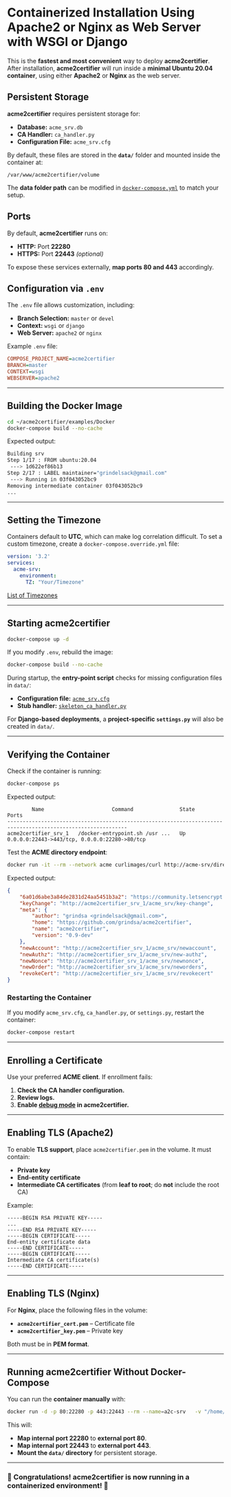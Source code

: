 <!-- markdownlint-disable MD013 -->
<!-- wiki-title Containerized Installation Using Apache2 or Nginx as Web Server with WSGI or Django -->
# Containerized Installation Using Apache2 or Nginx as Web Server with WSGI or Django

This is the **fastest and most convenient** way to deploy **acme2certifier**. After installation, **acme2certifier** will run inside a **minimal Ubuntu 20.04 container**, using either **Apache2** or **Nginx** as the web server.

## Persistent Storage

**acme2certifier** requires persistent storage for:

- **Database:** `acme_srv.db`
- **CA Handler:** `ca_handler.py`
- **Configuration File:** `acme_srv.cfg`

By default, these files are stored in the **`data/`** folder and mounted inside the container at:

```plaintext
/var/www/acme2certifier/volume
```

The **data folder path** can be modified in [`docker-compose.yml`](https://github.com/grindsa/acme2certifier/blob/master/examples/Docker/docker-compose.yml) to match your setup.

## Ports

By default, **acme2certifier** runs on:

- **HTTP:** Port **22280**  
- **HTTPS:** Port **22443** *(optional)*

To expose these services externally, **map ports 80 and 443** accordingly.

## Configuration via `.env`

The `.env` file allows customization, including:

- **Branch Selection:** `master` or `devel`
- **Context:** `wsgi` or `django`
- **Web Server:** `apache2` or `nginx`

Example `.env` file:

```ini
COMPOSE_PROJECT_NAME=acme2certifier
BRANCH=master
CONTEXT=wsgi
WEBSERVER=apache2
```

---

## Building the Docker Image

```bash
cd ~/acme2certifier/examples/Docker
docker-compose build --no-cache
```

Expected output:

```bash
Building srv
Step 1/17 : FROM ubuntu:20.04
 ---> 1d622ef86b13
Step 2/17 : LABEL maintainer="grindelsack@gmail.com"
 ---> Running in 03f043052bc9
Removing intermediate container 03f043052bc9
...
```

---

## Setting the Timezone

Containers default to **UTC**, which can make log correlation difficult. To set a custom timezone, create a `docker-compose.override.yml` file:

```yaml
version: '3.2'
services:
  acme-srv:
    environment:
      TZ: "Your/Timezone"
```

[List of Timezones](https://en.wikipedia.org/wiki/List_of_tz_database_time_zones)

---

## Starting acme2certifier

```bash
docker-compose up -d
```

If you modify `.env`, rebuild the image:

```bash
docker-compose build --no-cache
```

During startup, the **entry-point script** checks for missing configuration files in `data/`:

- **Configuration file:** [`acme_srv.cfg`](../../examples/acme_srv.cfg)
- **Stub handler:** [`skeleton_ca_handler.py`](../../examples/ca_handler/skeleton_ca_handler.py)

For **Django-based deployments**, a **project-specific `settings.py`** will also be created in `data/`.

---

## Verifying the Container

Check if the container is running:

```bash
docker-compose ps
```

Expected output:

```plaintext
        Name                      Command               State                       Ports
-------------------------------------------------------------------------------------------------------------
acme2certifier_srv_1   /docker-entrypoint.sh /usr ...   Up      0.0.0.0:22443->443/tcp, 0.0.0.0:22280->80/tcp
```

Test the **ACME directory endpoint**:

```bash
docker run -it --rm --network acme curlimages/curl http://acme-srv/directory | python -m json.tool
```

Expected output:

```json
{
    "6a01d6abe3a84de2831d24aa5451b3a2": "https://community.letsencrypt.org/t/adding-random-entries-to-the-directory/33417",
    "keyChange": "http://acme2certifier_srv_1/acme_srv/key-change",
    "meta": {
        "author": "grindsa <grindelsack@gmail.com>",
        "home": "https://github.com/grindsa/acme2certifier",
        "name": "acme2certifier",
        "version": "0.9-dev"
    },
    "newAccount": "http://acme2certifier_srv_1/acme_srv/newaccount",
    "newAuthz": "http://acme2certifier_srv_1/acme_srv/new-authz",
    "newNonce": "http://acme2certifier_srv_1/acme_srv/newnonce",
    "newOrder": "http://acme2certifier_srv_1/acme_srv/neworders",
    "revokeCert": "http://acme2certifier_srv_1/acme_srv/revokecert"
}
```

### Restarting the Container

If you modify `acme_srv.cfg`, `ca_handler.py`, or `settings.py`, restart the container:

```bash
docker-compose restart
```

---

## Enrolling a Certificate

Use your preferred **ACME client**. If enrollment fails:

1. **Check the CA handler configuration.**
2. **Review logs.**
3. **Enable [debug mode](../../docs/acme_srv.md) in acme2certifier.**

---

## Enabling TLS (Apache2)

To enable **TLS support**, place `acme2certifier.pem` in the volume. It must contain:

- **Private key**
- **End-entity certificate**
- **Intermediate CA certificates** (from **leaf to root**; do **not** include the root CA)

Example:

```pem
-----BEGIN RSA PRIVATE KEY-----
...
-----END RSA PRIVATE KEY-----
-----BEGIN CERTIFICATE-----
End-entity certificate data
-----END CERTIFICATE-----
-----BEGIN CERTIFICATE-----
Intermediate CA certificate(s)
-----END CERTIFICATE-----
```

---

## Enabling TLS (Nginx)

For **Nginx**, place the following files in the volume:

- **`acme2certifier_cert.pem`** – Certificate file
- **`acme2certifier_key.pem`** – Private key

Both must be in **PEM format**.

---

## Running acme2certifier Without Docker-Compose

You can run the **container manually** with:

```bash
docker run -d -p 80:22280 -p 443:22443 --rm --name=a2c-srv   -v "/home/grindsa/docker/a2c/data":/var/www/acme2certifier/volume/   grindsa/acme2certifier:apache2-wsgi
```

This will:

- **Map internal port 22280** to **external port 80**.
- **Map internal port 22443** to **external port 443**.
- **Mount the `data/` directory** for persistent storage.

---

### 🎉 Congratulations! acme2certifier is now running in a containerized environment! 🚀
